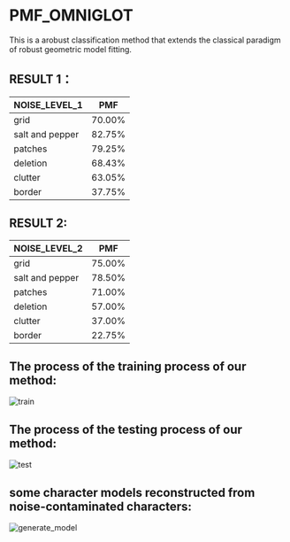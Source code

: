 # PMF_OMNIGLOT
This is  a arobust classification method that extends the classical paradigm of robust geometric model fitting.

## **RESULT 1：**
| NOISE_LEVEL_1   | PMF    |
| --------------- | ------ |
| grid            | 70.00% |
| salt and pepper | 82.75% |
| patches         | 79.25% |
| deletion        | 68.43% |
| clutter         | 63.05% |
| border          | 37.75% |
## **RESULT 2:**
| NOISE_LEVEL_2   | PMF    |
| --------------- | ------ |
| grid            | 75.00% |
| salt and pepper | 78.50% |
| patches         | 71.00% |
| deletion        | 57.00% |
| clutter         | 37.00% |
| border          | 22.75% |

## **The process of the training process of our method:**
![train](https://github.com/pengsuhua/PMF_OMNIGLOT/assets/116246948/53f07f6f-e1cf-401f-bd2b-caf5ef4cf2c1)
## **The process of the testing process of our method:**
![test](https://github.com/pengsuhua/PMF_OMNIGLOT/assets/116246948/4a87bde1-3b0e-4d3b-ba66-8b56086ee1ad)
## **some character models reconstructed from noise-contaminated characters:**
![generate_model](https://github.com/pengsuhua/PMF_OMNIGLOT/assets/116246948/8f45f3ec-36cb-4b64-94a8-082d5f077dba)
